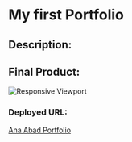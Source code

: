 # My first Portfolio

## Description:


## 


## Final Product:
![Responsive Viewport](.viewport.gif)

### Deployed URL:
[Ana Abad Portfolio](https://abanae.github.io/My_Portfolio/)
